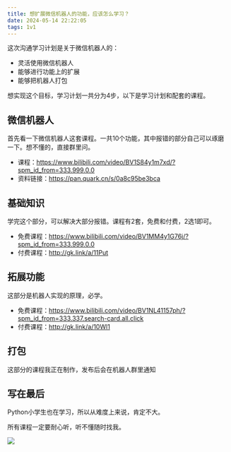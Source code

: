 ```yaml
---
title: 想扩展微信机器人的功能，应该怎么学习？
date: 2024-05-14 22:22:05
tags: 1v1
---
```



这次沟通学习计划是关于微信机器人的：

- 灵活使用微信机器人
- 能够进行功能上的扩展
- 能够把机器人打包

想实现这个目标，学习计划一共分为4步，以下是学习计划和配套的课程。


## 微信机器人

首先看一下微信机器人这套课程。一共10个功能，其中报错的部分自己可以琢磨一下。想不懂的，直接群里问。

- 课程：https://www.bilibili.com/video/BV1S84y1m7xd/?spm_id_from=333.999.0.0
- 资料链接：https://pan.quark.cn/s/0a8c95be3bca


## 基础知识

学完这个部分，可以解决大部分报错。课程有2套，免费和付费，2选1即可。


- 免费课程：https://www.bilibili.com/video/BV1MM4y1G76j/?spm_id_from=333.999.0.0
- 付费课程：http://gk.link/a/11Put


## 拓展功能

这部分是机器人实现的原理，必学。

- 免费课程：https://www.bilibili.com/video/BV1NL41157ph/?spm_id_from=333.337.search-card.all.click
- 付费课程：http://gk.link/a/10Wl1


## 打包

这部分的课程我正在制作，发布后会在机器人群里通知


## 写在最后


Python小学生也在学习，所以从难度上来说，肯定不大。

所有课程一定要耐心听，听不懂随时找我。

![](https://www.python-office.com/assets/img/qr-code.b0c382a8.jpg)
